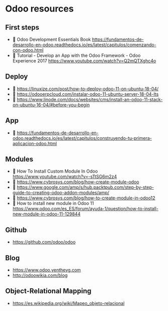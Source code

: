 # Odoo resources


## First steps

- 📕 Odoo Development Essentials Book https://fundamentos-de-desarrollo-en-odoo.readthedocs.io/es/latest/capitulos/comenzando-con-odoo.html
- 🎥 Tutorial - Develop an App with the Odoo Framework - Odoo Experience 2017 https://www.youtube.com/watch?v=Q2mQTXghc4o

## Deploy

- 📄 https://linuxize.com/post/how-to-deploy-odoo-11-on-ubuntu-18-04/
- 📄 https://odooerpcloud.com/instalar-odoo-11-ubuntu-server-18-04-lts
- 📄 https://www.linode.com/docs/websites/cms/install-an-odoo-11-stack-on-ubuntu-16-04/#before-you-begin

## App

- 📕 https://fundamentos-de-desarrollo-en-odoo.readthedocs.io/es/latest/capitulos/construyendo-tu-primera-aplicacion-odoo.html

## Modules

- 🎥 How To Install Custom Module In Odoo  https://www.youtube.com/watch?v=-sTtSG6m2z4
- 📄 https://www.cybrosys.com/blog/how-create-module-odoo
- 📄 https://www.google.com/amp/s/hub.packtpub.com/step-by-step-guide-to-creating-odoo-addon-modules/amp/
- 📄 https://www.cybrosys.com/blog/how-to-create-module-in-odoo12
- 📄 How to install new module in Odoo 11  https://www.odoo.com/es_ES/forum/ayuda-1/question/how-to-install-new-module-in-odoo-11-129844

## Github

- https://github.com/odoo/odoo

## Blog

- https://www.odoo.yenthevg.com
- http://odoowikia.com/blog

## Object-Relational Mapping

- https://es.wikipedia.org/wiki/Mapeo_objeto-relacional
